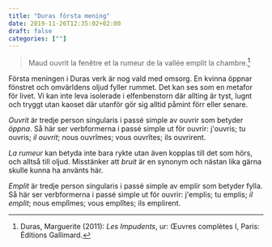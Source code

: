 ```yaml
---
title: "Duras första mening"
date: 2019-11-26T12:35:02+02:00
draft: false
categories: [""]
---
```


> Maud ouvrit la fenêtre et la rumeur de la vallée emplit la chambre.[^1]

Första meningen i Duras verk är nog vald med omsorg. En kvinna öppnar fönstret och omvärldens oljud fyller rummet. Det kan ses som en metafor för livet. Vi kan inte leva isolerade i elfenbenstorn där allting är tyst, lugnt och tryggt utan kaoset där utanför gör sig alltid påmint förr eller senare. 

_Ouvrit_ är tredje person singularis i passé simple av ouvrir som betyder _öppna_. Så här ser verbformerna i passé simple ut för ouvrir: j'ouvris; tu ouvris; _il ouvrit_; nous ouvrîmes; vous ouvrîtes; ils ouvrirent. 

_La rumeur_  kan betyda inte bara rykte utan även kopplas till det som hörs, och alltså till oljud. Misstänker att _bruit_ är en synonym och nästan lika gärna skulle kunna ha använts här.

_Emplit_ är tredje person singularis i passé simple av emplir som betyder fylla. Så här ser verbformerna i passé simple ut för ouvrir: j'emplis; tu emplis; _il emplit_; nous emplîmes; vous emplîtes; ils emplirent. 



<!-- Referenser -->
 [^1]: Duras, Marguerite (2011): _Les Impudents_, ur: Œuvres complètes I, Paris: Éditions Gallimard.

